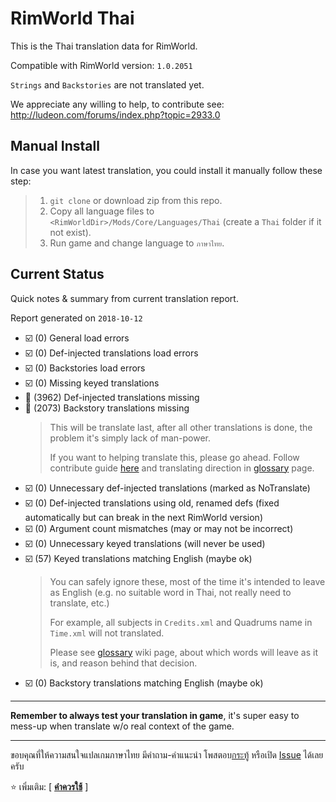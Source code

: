 # RimWorld Thai

This is the Thai translation data for RimWorld.

Compatible with RimWorld version: `1.0.2051`

`Strings` and `Backstories` are not translated yet.

We appreciate any willing to help, to contribute see: http://ludeon.com/forums/index.php?topic=2933.0

## Manual Install

In case you want latest translation, you could install it manually follow these step:

> 1. `git clone` or download zip from this repo.
> 2. Copy all language files to `<RimWorldDir>/Mods/Core/Languages/Thai` (create a `Thai` folder if it not exist).
> 3. Run game and change language to `ภาษาไทย`.

## Current Status

Quick notes & summary from current translation report.

Report generated on `2018-10-12`

  * :ballot_box_with_check: (0) General load errors
  * :ballot_box_with_check: (0) Def-injected translations load errors
  * :ballot_box_with_check: (0) Backstories load errors
  * :ballot_box_with_check: (0) Missing keyed translations
  * :black_square_button: (3962) Def-injected translations missing
  * :black_square_button: (2073) Backstory translations missing
    > This will be translate last, after all other translations is done, the problem it's simply lack of man-power.
    > 
    > If you want to helping translate this, please go ahead. Follow contribute guide [here](http://ludeon.com/forums/index.php?topic=2933.0) and translating direction in [glossary](https://github.com/Ludeon/RimWorld-Thai/wiki/Glossary) page.
  * :ballot_box_with_check: (0) Unnecessary def-injected translations (marked as NoTranslate)
  * :ballot_box_with_check: (0) Def-injected translations using old, renamed defs (fixed automatically but can break in the next RimWorld version)
  * :ballot_box_with_check: (0) Argument count mismatches (may or may not be incorrect)
  * :ballot_box_with_check: (0) Unnecessary keyed translations (will never be used)
  * :ballot_box_with_check: (57) Keyed translations matching English (maybe ok)
    > You can safely ignore these, most of the time it's intended to leave as English (e.g. no suitable word in Thai, not really need to translate, etc.)
    >
    > For example, all subjects in `Credits.xml` and Quadrums name in `Time.xml` will not translated.
    >
    > Please see [glossary](https://github.com/Ludeon/RimWorld-Thai/wiki/Glossary) wiki page, about which words will leave as it is, and reason behind that decision.
  * :ballot_box_with_check: (0) Backstory translations matching English (maybe ok)

------------------------------------

**Remember to always test your translation in game**, it's super easy to mess-up when translate w/o real context of the game.

------------------------------------

ขอบคุณที่ให้ความสนใจแปลเกมภาษาไทย มีคำถาม-คำแนะนำ โพสตอบ[กระทู้](https://ludeon.com/forums/index.php?topic=45589.0) หรือเปิด [Issue](https://github.com/Ludeon/RimWorld-Thai/issues) ได้เลยครับ

:star: เพิ่มเติม: [ [**คำควรใช้**](https://github.com/Ludeon/RimWorld-Thai/wiki/Glossary) ]